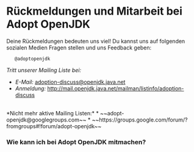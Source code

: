 # Rückmeldungen und Mitarbeit bei Adopt OpenJDK

Deine Rückmeldungen bedeuten uns viel! Du kannst uns auf folgenden sozialen Medien Fragen stellen und uns Feedback geben:

       @adoptopenjdk

*Tritt unserer Mailing Liste bei:*
* *E-Mail:* adoption-discuss@openjdk.java.net
* *Anmeldung:* http://mail.openjdk.java.net/mailman/listinfo/adoption-discuss

<br/>
*Nicht mehr aktive Mailing Listen:*
* ~~adopt-openjdk@googlegroups.com~~
* ~~https://groups.google.com/forum/?fromgroups#!forum/adopt-openjdk~~

### Wie kann ich bei Adopt OpenJDK mitmachen?